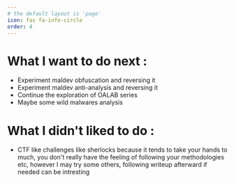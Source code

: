 ```yaml
---
# the default layout is 'page'
icon: fas fa-info-circle
order: 4
---
```


# What I want to do next :
- Experiment maldev obfuscation and reversing it
- Experiment maldev anti-analysis and reversing it 
- Continue the exploration of OALAB series
- Maybe some wild malwares analysis

# What I didn't liked to do :
- CTF like challenges like sherlocks because it tends to take your hands to much, you don't really have the feeling of following your methodologies etc, however I may try some others, following writeup afterward if needed can be intresting
